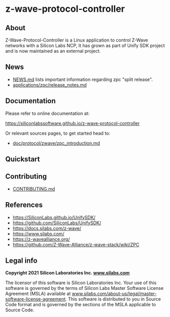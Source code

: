 # z-wave-protocol-controller

## About

Z-Wave-Protocol-Controller is a Linux application to control Z-Wave networks with a Silicon Labs NCP,
It has grown as part of Unify SDK project and is now maintained as an external project.

## News

- [NEWS.md](NEWS.md) lists important information regarding zpc "split release".
- [applications/zpc/release_notes.md](applications/zpc/release_notes.md)

## Documentation

Please refer to online documentation at:

https://siliconlabssoftware.github.io/z-wave-protocol-controller

Or relevant sources pages, to get started head to:

- [doc/protocol/zwave/zpc_introduction.md](doc/protocol/zwave/zpc_introduction.md)

## Quickstart


## Contributing

- [CONTRIBUTING.md](CONTRIBUTING.md)

## References

- https://SiliconLabs.github.io/UnifySDK/
- https://github.com/SiliconLabs/UnifySDK/
- https://docs.silabs.com/z-wave/
- https://www.silabs.com/
- https://z-wavealliance.org/
- https://github.com/Z-Wave-Alliance/z-wave-stack/wiki/ZPC

## Legal info

**Copyright 2021 Silicon Laboratories Inc. www.silabs.com**

The licensor of this software is Silicon Laboratories Inc. Your use of this software is governed by the terms of Silicon Labs Master Software License Agreement (MSLA) available at www.silabs.com/about-us/legal/master-software-license-agreement. This software is distributed to you in Source Code format and is governed by the sections of the MSLA applicable to Source Code.
